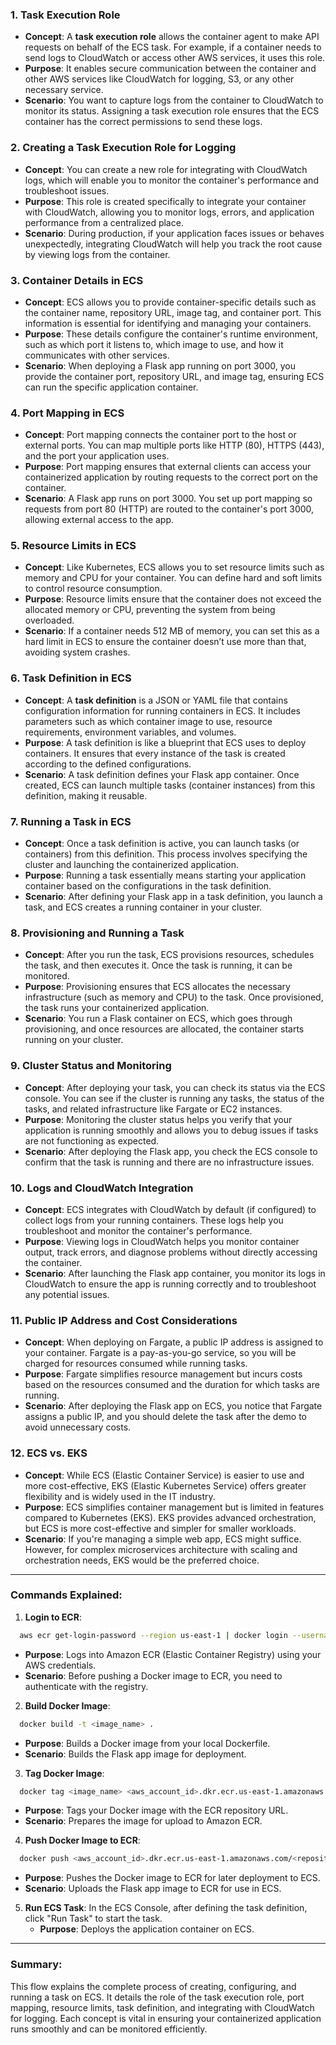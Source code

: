 ### 1. **Task Execution Role**
   - **Concept**: A **task execution role** allows the container agent to make API requests on behalf of the ECS task. For example, if a container needs to send logs to CloudWatch or access other AWS services, it uses this role.
   - **Purpose**: It enables secure communication between the container and other AWS services like CloudWatch for logging, S3, or any other necessary service.
   - **Scenario**: You want to capture logs from the container to CloudWatch to monitor its status. Assigning a task execution role ensures that the ECS container has the correct permissions to send these logs.

### 2. **Creating a Task Execution Role for Logging**
   - **Concept**: You can create a new role for integrating with CloudWatch logs, which will enable you to monitor the container's performance and troubleshoot issues.
   - **Purpose**: This role is created specifically to integrate your container with CloudWatch, allowing you to monitor logs, errors, and application performance from a centralized place.
   - **Scenario**: During production, if your application faces issues or behaves unexpectedly, integrating CloudWatch will help you track the root cause by viewing logs from the container.

### 3. **Container Details in ECS**
   - **Concept**: ECS allows you to provide container-specific details such as the container name, repository URL, image tag, and container port. This information is essential for identifying and managing your containers.
   - **Purpose**: These details configure the container's runtime environment, such as which port it listens to, which image to use, and how it communicates with other services.
   - **Scenario**: When deploying a Flask app running on port 3000, you provide the container port, repository URL, and image tag, ensuring ECS can run the specific application container.

### 4. **Port Mapping in ECS**
   - **Concept**: Port mapping connects the container port to the host or external ports. You can map multiple ports like HTTP (80), HTTPS (443), and the port your application uses.
   - **Purpose**: Port mapping ensures that external clients can access your containerized application by routing requests to the correct port on the container.
   - **Scenario**: A Flask app runs on port 3000. You set up port mapping so requests from port 80 (HTTP) are routed to the container's port 3000, allowing external access to the app.

### 5. **Resource Limits in ECS**
   - **Concept**: Like Kubernetes, ECS allows you to set resource limits such as memory and CPU for your container. You can define hard and soft limits to control resource consumption.
   - **Purpose**: Resource limits ensure that the container does not exceed the allocated memory or CPU, preventing the system from being overloaded.
   - **Scenario**: If a container needs 512 MB of memory, you can set this as a hard limit in ECS to ensure the container doesn’t use more than that, avoiding system crashes.

### 6. **Task Definition in ECS**
   - **Concept**: A **task definition** is a JSON or YAML file that contains configuration information for running containers in ECS. It includes parameters such as which container image to use, resource requirements, environment variables, and volumes.
   - **Purpose**: A task definition is like a blueprint that ECS uses to deploy containers. It ensures that every instance of the task is created according to the defined configurations.
   - **Scenario**: A task definition defines your Flask app container. Once created, ECS can launch multiple tasks (container instances) from this definition, making it reusable.

### 7. **Running a Task in ECS**
   - **Concept**: Once a task definition is active, you can launch tasks (or containers) from this definition. This process involves specifying the cluster and launching the containerized application.
   - **Purpose**: Running a task essentially means starting your application container based on the configurations in the task definition.
   - **Scenario**: After defining your Flask app in a task definition, you launch a task, and ECS creates a running container in your cluster.

### 8. **Provisioning and Running a Task**
   - **Concept**: After you run the task, ECS provisions resources, schedules the task, and then executes it. Once the task is running, it can be monitored.
   - **Purpose**: Provisioning ensures that ECS allocates the necessary infrastructure (such as memory and CPU) to the task. Once provisioned, the task runs your containerized application.
   - **Scenario**: You run a Flask container on ECS, which goes through provisioning, and once resources are allocated, the container starts running on your cluster.

### 9. **Cluster Status and Monitoring**
   - **Concept**: After deploying your task, you can check its status via the ECS console. You can see if the cluster is running any tasks, the status of the tasks, and related infrastructure like Fargate or EC2 instances.
   - **Purpose**: Monitoring the cluster status helps you verify that your application is running smoothly and allows you to debug issues if tasks are not functioning as expected.
   - **Scenario**: After deploying the Flask app, you check the ECS console to confirm that the task is running and there are no infrastructure issues.

### 10. **Logs and CloudWatch Integration**
   - **Concept**: ECS integrates with CloudWatch by default (if configured) to collect logs from your running containers. These logs help you troubleshoot and monitor the container's performance.
   - **Purpose**: Viewing logs in CloudWatch helps you monitor container output, track errors, and diagnose problems without directly accessing the container.
   - **Scenario**: After launching the Flask app container, you monitor its logs in CloudWatch to ensure the app is running correctly and to troubleshoot any potential issues.

### 11. **Public IP Address and Cost Considerations**
   - **Concept**: When deploying on Fargate, a public IP address is assigned to your container. Fargate is a pay-as-you-go service, so you will be charged for resources consumed while running tasks.
   - **Purpose**: Fargate simplifies resource management but incurs costs based on the resources consumed and the duration for which tasks are running.
   - **Scenario**: After deploying the Flask app on ECS, you notice that Fargate assigns a public IP, and you should delete the task after the demo to avoid unnecessary costs.

### 12. **ECS vs. EKS**
   - **Concept**: While ECS (Elastic Container Service) is easier to use and more cost-effective, EKS (Elastic Kubernetes Service) offers greater flexibility and is widely used in the IT industry.
   - **Purpose**: ECS simplifies container management but is limited in features compared to Kubernetes (EKS). EKS provides advanced orchestration, but ECS is more cost-effective and simpler for smaller workloads.
   - **Scenario**: If you're managing a simple web app, ECS might suffice. However, for complex microservices architecture with scaling and orchestration needs, EKS would be the preferred choice.

---

### Commands Explained:

1. **Login to ECR**:
 ```bash
   aws ecr get-login-password --region us-east-1 | docker login --username AWS --password-stdin <aws_account_id>.dkr.ecr.us-east-1.amazonaws.com
 ```
   - **Purpose**: Logs into Amazon ECR (Elastic Container Registry) using your AWS credentials.
   - **Scenario**: Before pushing a Docker image to ECR, you need to authenticate with the registry.

2. **Build Docker Image**:
 ```bash
   docker build -t <image_name> .
 ```
   - **Purpose**: Builds a Docker image from your local Dockerfile.
   - **Scenario**: Builds the Flask app image for deployment.

3. **Tag Docker Image**:
 ```bash
   docker tag <image_name> <aws_account_id>.dkr.ecr.us-east-1.amazonaws.com/<repository_name>:latest
 ```
   - **Purpose**: Tags your Docker image with the ECR repository URL.
   - **Scenario**: Prepares the image for upload to Amazon ECR.

4. **Push Docker Image to ECR**:
 ```bash
   docker push <aws_account_id>.dkr.ecr.us-east-1.amazonaws.com/<repository_name>:latest
 ```
   - **Purpose**: Pushes the Docker image to ECR for later deployment to ECS.
   - **Scenario**: Uploads the Flask app image to ECR for use in ECS.

5. **Run ECS Task**:
   In the ECS Console, after defining the task definition, click "Run Task" to start the task.
   - **Purpose**: Deploys the application container on ECS.

---

### Summary:

This flow explains the complete process of creating, configuring, and running a task on ECS. It details the role of the task execution role, port mapping, resource limits, task definition, and integrating with CloudWatch for logging. Each concept is vital in ensuring your containerized application runs smoothly and can be monitored efficiently.